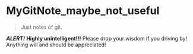 # MyGitNote_maybe_not_useful
>Just notes of git.    

***ALERT!*** **Highly unintelligent!!!** Please drop your wisdom if you driving by! Anything will and should be appreciated!  
